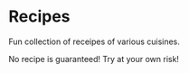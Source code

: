 # Recipes

Fun collection of receipes of various cuisines.

No recipe is guaranteed! Try at your own risk!
